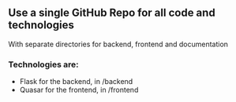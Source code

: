 ## Use a single GitHub Repo for all code and technologies

With separate directories for backend, frontend and documentation

### Technologies are:
- Flask for the backend, in /backend
- Quasar for the frontend, in /frontend